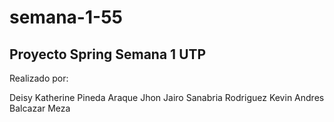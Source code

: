 # semana-1-55
## Proyecto Spring Semana 1 UTP

Realizado por:

Deisy Katherine Pineda Araque
Jhon Jairo Sanabria Rodriguez
Kevin Andres Balcazar Meza
